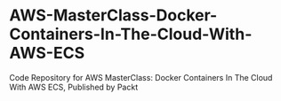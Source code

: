 # AWS-MasterClass-Docker-Containers-In-The-Cloud-With-AWS-ECS
Code Repository for AWS MasterClass: Docker Containers In The Cloud With AWS ECS, Published by Packt
